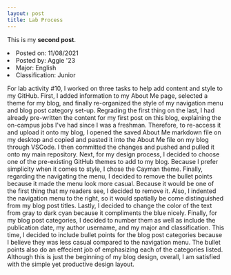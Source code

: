 ```yaml
---
layout: post
title: Lab Process
---
```


This is my **second post**.
<li>Posted on: 11/08/2021</li>
<li>Posted by: Aggie '23</li>
<li>Major: English</li>
<li>Classification: Junior</li>

For lab activity #10, I worked on three tasks to help add content and style to my GitHub. First, I added information to my About Me page, selected a theme for my blog, and finally re-organized the style of my navigation menu and blog post category set-up. Regrading the first thing on the last, I had already pre-written the content for my first post on this blog, explaining the on-campus jobs I've had since I was a freshman. Therefore, to re-access it and upload it onto my blog, I opened the saved About Me markdown file on my desktop and copied and pasted it into the About Me file on my blog through VSCode. I then committed the changes and pushed and pulled it onto my main repository. Next, for my design process, I decided to choose one of the pre-existing GitHub themes to add to my blog. Because I prefer simplicity when it comes to style, I chose the Cayman theme. Finally, regarding the navigating the menu, I decided to remove the bullet points because it made the menu look more casual. Because it would be one of the first thing that my readers see, I decided to remove it. Also, I indented the navigation menu to the right, so it would spatially be come distinguished from my blog post titles. Lastly, I decided to change the color of the text from gray to dark cyan because it compliments the blue nicely. Finally, for my blog post categories, I decided to number them as well as include the publication date, my author username, and my major and classification. This time, I decided to include bullet points for the blog post categories because I believe they was less casual compared to the navigation menu. The bullet points also do an effecient job of emphasizing each of the categories listed. Although this is just the beginning of my blog design, overall, I am satisfied with the simple yet productive design layout.
